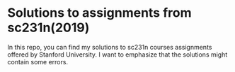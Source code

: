 # Solutions to assignments from sc231n(2019)
In this repo, you can find my solutions to sc231n courses assignments offered by Stanford University. I want to emphasize that the solutions might contain some errors.
